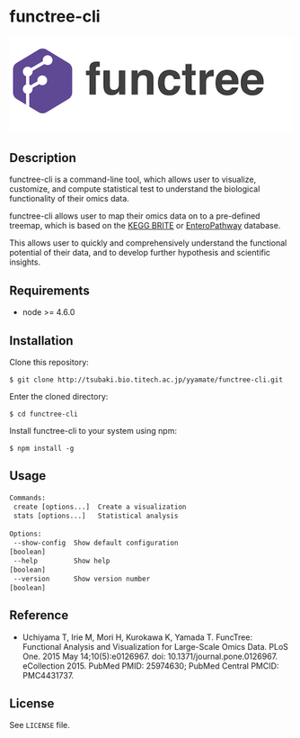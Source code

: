 # functree-cli
![functree-cli](docs/logo.png)

## Description
functree-cli is a command-line tool, which allows user to visualize, customize, and compute statistical test to understand the biological functionality of their omics data.

functree-cli allows user to map their omics data on to a pre-defined treemap, which is based on the [KEGG BRITE](http://www.genome.jp/kegg/brite.html) or [EnteroPathway](http://www.enteropathway.org/) database.

This allows user to quickly and comprehensively understand the functional potential of their data, and to develop further hypothesis and scientific insights.

## Requirements
- node >= 4.6.0

## Installation
Clone this repository:
```
$ git clone http://tsubaki.bio.titech.ac.jp/yyamate/functree-cli.git
```
Enter the cloned directory:
```
$ cd functree-cli
```
Install functree-cli to your system using npm:
```
$ npm install -g
```

## Usage
```
Commands:
 create [options...]  Create a visualization
 stats [options...]   Statistical analysis

Options:
 --show-config  Show default configuration                            [boolean]
 --help         Show help                                             [boolean]
 --version      Show version number                                   [boolean]
```

## Reference
- Uchiyama T, Irie M, Mori H, Kurokawa K, Yamada T. FuncTree: Functional Analysis and Visualization for Large-Scale Omics Data. PLoS One. 2015 May 14;10(5):e0126967. doi: 10.1371/journal.pone.0126967. eCollection 2015. PubMed PMID: 25974630; PubMed Central PMCID: PMC4431737.

## License
See `LICENSE` file.
